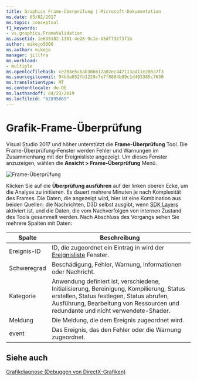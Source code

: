 ```yaml
---
title: Graphics Frame-Überprüfung | Microsoft-Dokumentation
ms.date: 03/02/2017
ms.topic: conceptual
f1_keywords:
- vs.graphics.FrameValidation
ms.assetid: 1e639182-1301-4e28-9c1e-b5df732f3f1b
author: mikejo5000
ms.author: mikejo
manager: jillfra
ms.workload:
- multiple
ms.openlocfilehash: ce283e5cbab30b612a02ec447113ad11e206a7f3
ms.sourcegitcommit: 94b3a052fb1229c7e7f8804b09c1d403385c7630
ms.translationtype: MT
ms.contentlocale: de-DE
ms.lasthandoff: 04/23/2019
ms.locfileid: "62895869"
---
```

# <a name="graphics-frame-validation"></a>Grafik-Frame-Überprüfung
<!-- VERSIONLESS -->
Visual Studio 2017 und höher unterstützt die **Frame-Überprüfung** Tool.  Die Frame-Überprüfung-Fenster werden Fehler und Warnungen im Zusammenhang mit der Ereignisliste angezeigt.  Um dieses Fenster anzuzeigen, wählen die **Ansicht > Frame-Überprüfung** Menü.

![Frame-Überprüfung](media/gfx_diag_frame_validation.png)

Klicken Sie auf die **Überprüfung ausführen** auf der linken oberen Ecke, um die Analyse zu initiieren.  Es dauert mehrere Minuten je nach Komplexität des Frames.  Die Daten, die angezeigt wird, hier ist eine Kombination aus beiden Quellen: die Nachrichten, D3D selbst ausgibt, wenn [SDK Layers](/windows/desktop/direct3d11/overviews-direct3d-11-devices-layers) aktiviert ist, und die Daten, die vom Nachverfolgen von internen Zustand des Tools gesammelt werden. Nach Abschluss des Vorgangs sehen Sie mehrere Spalten mit Daten:

| **Spalte** | **Beschreibung** |
|------------| - |
| Ereignis-ID | ID, die zugeordnet ein Eintrag in wird der [Ereignisliste](graphics-event-list.md) Fenster. |
| Schweregrad | Beschädigung, Fehler, Warnung, Informationen oder Nachricht. |
| Kategorie | Anwendung definiert ist, verschiedene, Initialisierung, Bereinigung, Kompilierung, Status erstellen, Status festlegen, Status abrufen, Ausführung, Bearbeitung von Ressourcen und redundante und nicht verwendete-Shader. |
| Meldung | Die Meldung, die dem Ereignis zugeordnet wird. |
| event | Das Ereignis, das den Fehler oder die Warnung zugeordnet. |

## <a name="see-also"></a>Siehe auch
[Grafikdiagnose (Debuggen von DirectX-Grafiken)](visual-studio-graphics-diagnostics.md)
<!-- /VERSIONLESS -->